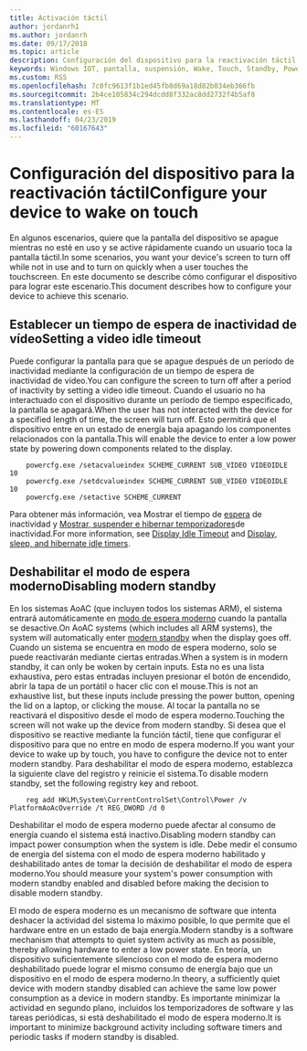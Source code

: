 ```yaml
---
title: Activación táctil
author: jordanrh1
ms.author: jordanrh
ms.date: 09/17/2018
ms.topic: article
description: Configuración del dispositivo para la reactivación táctil
keywords: Windows IOT, pantalla, suspensión, Wake, Touch, Standby, Power
ms.custom: RS5
ms.openlocfilehash: 7c0fc9613f1b1ed45fb8d69a18d82b034eb366fb
ms.sourcegitcommit: 2b4ce105834c294dcdd8f332ac8dd2732f4b5af8
ms.translationtype: MT
ms.contentlocale: es-ES
ms.lasthandoff: 04/23/2019
ms.locfileid: "60167643"
---
```

# <a name="configure-your-device-to-wake-on-touch"></a><span data-ttu-id="38ccb-104">Configuración del dispositivo para la reactivación táctil</span><span class="sxs-lookup"><span data-stu-id="38ccb-104">Configure your device to wake on touch</span></span>

<span data-ttu-id="38ccb-105">En algunos escenarios, quiere que la pantalla del dispositivo se apague mientras no esté en uso y se active rápidamente cuando un usuario toca la pantalla táctil.</span><span class="sxs-lookup"><span data-stu-id="38ccb-105">In some scenarios, you want your device's screen to turn off while not in use and to turn on quickly when a user touches the touchscreen.</span></span> <span data-ttu-id="38ccb-106">En este documento se describe cómo configurar el dispositivo para lograr este escenario.</span><span class="sxs-lookup"><span data-stu-id="38ccb-106">This document describes how to configure your device to achieve this scenario.</span></span>

## <a name="setting-a-video-idle-timeout"></a><span data-ttu-id="38ccb-107">Establecer un tiempo de espera de inactividad de vídeo</span><span class="sxs-lookup"><span data-stu-id="38ccb-107">Setting a video idle timeout</span></span>

<span data-ttu-id="38ccb-108">Puede configurar la pantalla para que se apague después de un período de inactividad mediante la configuración de un tiempo de espera de inactividad de vídeo.</span><span class="sxs-lookup"><span data-stu-id="38ccb-108">You can configure the screen to turn off after a period of inactivity by setting a video idle timeout.</span></span> <span data-ttu-id="38ccb-109">Cuando el usuario no ha interactuado con el dispositivo durante un período de tiempo especificado, la pantalla se apagará.</span><span class="sxs-lookup"><span data-stu-id="38ccb-109">When the user has not interacted with the device for a specified length of time, the screen will turn off.</span></span> <span data-ttu-id="38ccb-110">Esto permitirá que el dispositivo entre en un estado de energía baja apagando los componentes relacionados con la pantalla.</span><span class="sxs-lookup"><span data-stu-id="38ccb-110">This will enable the device to enter a low power state by powering down components related to the display.</span></span>

```
    powercfg.exe /setacvalueindex SCHEME_CURRENT SUB_VIDEO VIDEOIDLE 10
    powercfg.exe /setdcvalueindex SCHEME_CURRENT SUB_VIDEO VIDEOIDLE 10
    powercfg.exe /setactive SCHEME_CURRENT
```

<span data-ttu-id="38ccb-111">Para obtener más información, vea Mostrar el tiempo de [espera](/windows-hardware/customize/power-settings/display-settings-display-idle-timeout) de inactividad y [Mostrar, suspender e hibernar temporizadores](/windows-hardware/design/device-experiences/display--sleep--and-hibernate-idle-timers)de inactividad.</span><span class="sxs-lookup"><span data-stu-id="38ccb-111">For more information, see [Display Idle Timeout](/windows-hardware/customize/power-settings/display-settings-display-idle-timeout) and [Display, sleep, and hibernate idle timers](/windows-hardware/design/device-experiences/display--sleep--and-hibernate-idle-timers).</span></span>

## <a name="disabling-modern-standby"></a><span data-ttu-id="38ccb-112">Deshabilitar el modo de espera moderno</span><span class="sxs-lookup"><span data-stu-id="38ccb-112">Disabling modern standby</span></span>

<span data-ttu-id="38ccb-113">En los sistemas AoAC (que incluyen todos los sistemas ARM), el sistema entrará automáticamente en [modo de espera moderno](/windows-hardware/design/device-experiences/modern-standby) cuando la pantalla se desactive.</span><span class="sxs-lookup"><span data-stu-id="38ccb-113">On AoAC systems (which includes all ARM systems), the system will automatically enter [modern standby](/windows-hardware/design/device-experiences/modern-standby) when the display goes off.</span></span> <span data-ttu-id="38ccb-114">Cuando un sistema se encuentra en modo de espera moderno, solo se puede reactivarán mediante ciertas entradas.</span><span class="sxs-lookup"><span data-stu-id="38ccb-114">When a system is in modern standby, it can only be woken by certain inputs.</span></span> <span data-ttu-id="38ccb-115">Esta no es una lista exhaustiva, pero estas entradas incluyen presionar el botón de encendido, abrir la tapa de un portátil o hacer clic con el mouse.</span><span class="sxs-lookup"><span data-stu-id="38ccb-115">This is not an exhaustive list, but these inputs include pressing the power button, opening the lid on a laptop, or clicking the mouse.</span></span> <span data-ttu-id="38ccb-116">Al tocar la pantalla no se reactivará el dispositivo desde el modo de espera moderno.</span><span class="sxs-lookup"><span data-stu-id="38ccb-116">Touching the screen will not wake up the device from modern standby.</span></span> <span data-ttu-id="38ccb-117">Si desea que el dispositivo se reactive mediante la función táctil, tiene que configurar el dispositivo para que no entre en modo de espera moderno.</span><span class="sxs-lookup"><span data-stu-id="38ccb-117">If you want your device to wake up by touch, you have to configure the device not to enter modern standby.</span></span> <span data-ttu-id="38ccb-118">Para deshabilitar el modo de espera moderno, establezca la siguiente clave del registro y reinicie el sistema.</span><span class="sxs-lookup"><span data-stu-id="38ccb-118">To disable modern standby, set the following registry key and reboot.</span></span>

```
    reg add HKLM\System\CurrentControlSet\Control\Power /v PlatformAoAcOverride /t REG_DWORD /d 0
```
    
<span data-ttu-id="38ccb-119">Deshabilitar el modo de espera moderno puede afectar al consumo de energía cuando el sistema está inactivo.</span><span class="sxs-lookup"><span data-stu-id="38ccb-119">Disabling modern standby can impact power consumption when the system is idle.</span></span> <span data-ttu-id="38ccb-120">Debe medir el consumo de energía del sistema con el modo de espera moderno habilitado y deshabilitado antes de tomar la decisión de deshabilitar el modo de espera moderno.</span><span class="sxs-lookup"><span data-stu-id="38ccb-120">You should measure your system's power consumption with modern standby enabled and disabled before making the decision to disable modern standby.</span></span>

<span data-ttu-id="38ccb-121">El modo de espera moderno es un mecanismo de software que intenta deshacer la actividad del sistema lo máximo posible, lo que permite que el hardware entre en un estado de baja energía.</span><span class="sxs-lookup"><span data-stu-id="38ccb-121">Modern standby is a software mechanism that attempts to quiet system activity as much as possible, thereby allowing hardware to enter a low power state.</span></span> <span data-ttu-id="38ccb-122">En teoría, un dispositivo suficientemente silencioso con el modo de espera moderno deshabilitado puede lograr el mismo consumo de energía bajo que un dispositivo en el modo de espera moderno.</span><span class="sxs-lookup"><span data-stu-id="38ccb-122">In theory, a sufficiently quiet device with modern standby disabled can achieve the same low power consumption as a device in modern standby.</span></span> <span data-ttu-id="38ccb-123">Es importante minimizar la actividad en segundo plano, incluidos los temporizadores de software y las tareas periódicas, si está deshabilitado el modo de espera moderno.</span><span class="sxs-lookup"><span data-stu-id="38ccb-123">It is important to minimize background activity including software timers and periodic tasks if modern standby is disabled.</span></span>
